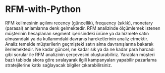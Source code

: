 # RFM-with-Python
RFM kelimesinin açılımı recency (güncellik), frequency (sıklık), monetary (parasal) anlamlarına denk gelmektedir. RFM analizinde ölçümlemek istenen müşterinin hesaplanan segment içerisindeki ürüne ya da hizmete satın almasındaki ya da kullanımdaki davranış hareketlerinin analiz etmektir. Analiz temelde müşterilerin geçmişteki satın alma davranışlarına bakarak ilerlemektedir. Ne kadar güncel, ne kadar sık ya da ne kadar para harcadı gibi sorular ile RFM analizinin çerçevesini oluşturabiliriz.
Yaratılan müşteri bazlı tabloda skora göre sıralayarak ilgili kampanyaları yapabilir pazarlama stratejilerine katkı sağlayacak bilgiler çıkarabilirsiniz.
